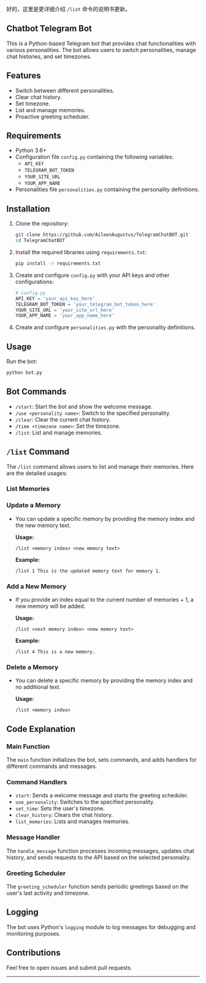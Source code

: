 好的，这里是更详细介绍 `/list` 命令的说明书更新。

## Chatbot Telegram Bot

This is a Python-based Telegram bot that provides chat functionalities with various personalities. The bot allows users to switch personalities, manage chat histories, and set timezones.

## Features

- Switch between different personalities.
- Clear chat history.
- Set timezone.
- List and manage memories.
- Proactive greeting scheduler.

## Requirements

- Python 3.6+
- Configuration file `config.py` containing the following variables:
  - `API_KEY`
  - `TELEGRAM_BOT_TOKEN`
  - `YOUR_SITE_URL`
  - `YOUR_APP_NAME`
- Personalities file `personalities.py` containing the personality definitions.

## Installation

1. Clone the repository:

    ```bash
   git clone https://github.com/AileenAugustus/TelegramChatBOT.git
   cd TelegramChatBOT

    ```

2. Install the required libraries using `requirements.txt`:

    ```bash
    pip install -r requirements.txt
    ```

3. Create and configure `config.py` with your API keys and other configurations:

    ```python
    # config.py
    API_KEY = 'your_api_key_here'
    TELEGRAM_BOT_TOKEN = 'your_telegram_bot_token_here'
    YOUR_SITE_URL = 'your_site_url_here'
    YOUR_APP_NAME = 'your_app_name_here'
    ```

4. Create and configure `personalities.py` with the personality definitions.

## Usage

Run the bot:

```bash
python bot.py
```

## Bot Commands

- `/start`: Start the bot and show the welcome message.
- `/use <personality name>`: Switch to the specified personality.
- `/clear`: Clear the current chat history.
- `/time <timezone name>`: Set the timezone.
- `/list`: List and manage memories.

## `/list` Command

The `/list` command allows users to list and manage their memories. Here are the detailed usages:

### List Memories

### Update a Memory

- You can update a specific memory by providing the memory index and the new memory text.
  
  **Usage:**
  
  ```plaintext
  /list <memory index> <new memory text>
  ```

  **Example:**
  
  ```plaintext
  /list 1 This is the updated memory text for memory 1.
  ```
  
### Add a New Memory

- If you provide an index equal to the current number of memories + 1, a new memory will be added.
  
  **Usage:**
  
  ```plaintext
  /list <next memory index> <new memory text>
  ```

  **Example:**
  
  ```plaintext
  /list 4 This is a new memory.
  ```
  
### Delete a Memory

- You can delete a specific memory by providing the memory index and no additional text.
  
  **Usage:**
  
  ```plaintext
  /list <memory index>
  ```
  
## Code Explanation

### Main Function

The `main` function initializes the bot, sets commands, and adds handlers for different commands and messages.

### Command Handlers

- `start`: Sends a welcome message and starts the greeting scheduler.
- `use_personality`: Switches to the specified personality.
- `set_time`: Sets the user's timezone.
- `clear_history`: Clears the chat history.
- `list_memories`: Lists and manages memories.

### Message Handler

The `handle_message` function processes incoming messages, updates chat history, and sends requests to the API based on the selected personality.

### Greeting Scheduler

The `greeting_scheduler` function sends periodic greetings based on the user's last activity and timezone.

## Logging

The bot uses Python's `logging` module to log messages for debugging and monitoring purposes.

## Contributions

Feel free to open issues and submit pull requests.

---
